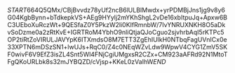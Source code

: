 $START$664Q5QMx/CBjBvvdz78yUf2ncB6lULBIMwdx+yrPDMBjJns1jg9v8y6G04KgbBynn+bTdkepkVS+AEg9HYylj2mYKhShgL2vDe16xbItpuJq+Apxw6BC3UEboXuRczWt+9QESfaZ0Y5PkzW2li0KIfRmnbW/7IvYNRUXNKH8O5aDkvSoDzme0a2zRtKvE+IGRTRoM4YbhO9nliQtjaQJoCguo2sjvhrbAqI5rKTPc5OP2tiRtZoVIRULJAVYpK6ITXmdsO8M7ETT3ZgEhIUlkH0NTbqFagUVnICx0e33XPTN6mDSzSN1+lwUJs+RqC0/Z4c0NEqWZvLdw9WpwV4CYG1ZmV5SKF0wivF6V9EfZ3isZL4Snt5Wl4FNjCgiUMgxsR2CZx+CM923aAFRd92N1MtoTFgQKoURLbk8s32mJYBQZD/cVjsp+KKeL0zVaIhW$END$